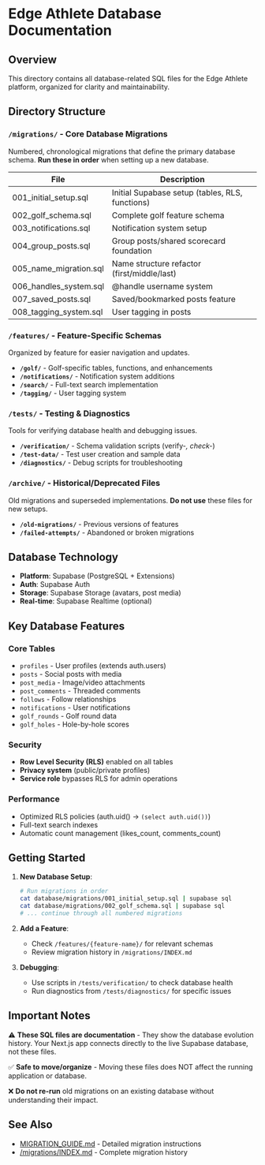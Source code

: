 # Edge Athlete Database Documentation

## Overview
This directory contains all database-related SQL files for the Edge Athlete platform, organized for clarity and maintainability.

## Directory Structure

### `/migrations/` - Core Database Migrations
Numbered, chronological migrations that define the primary database schema. **Run these in order** when setting up a new database.

| File | Description |
|------|-------------|
| 001_initial_setup.sql | Initial Supabase setup (tables, RLS, functions) |
| 002_golf_schema.sql | Complete golf feature schema |
| 003_notifications.sql | Notification system setup |
| 004_group_posts.sql | Group posts/shared scorecard foundation |
| 005_name_migration.sql | Name structure refactor (first/middle/last) |
| 006_handles_system.sql | @handle username system |
| 007_saved_posts.sql | Saved/bookmarked posts feature |
| 008_tagging_system.sql | User tagging in posts |

### `/features/` - Feature-Specific Schemas
Organized by feature for easier navigation and updates.

- **`/golf/`** - Golf-specific tables, functions, and enhancements
- **`/notifications/`** - Notification system additions
- **`/search/`** - Full-text search implementation
- **`/tagging/`** - User tagging system

### `/tests/` - Testing & Diagnostics
Tools for verifying database health and debugging issues.

- **`/verification/`** - Schema validation scripts (verify-*, check-*)
- **`/test-data/`** - Test user creation and sample data
- **`/diagnostics/`** - Debug scripts for troubleshooting

### `/archive/` - Historical/Deprecated Files
Old migrations and superseded implementations. **Do not use** these files for new setups.

- **`/old-migrations/`** - Previous versions of features
- **`/failed-attempts/`** - Abandoned or broken migrations

## Database Technology
- **Platform**: Supabase (PostgreSQL + Extensions)
- **Auth**: Supabase Auth
- **Storage**: Supabase Storage (avatars, post media)
- **Real-time**: Supabase Realtime (optional)

## Key Database Features

### Core Tables
- `profiles` - User profiles (extends auth.users)
- `posts` - Social posts with media
- `post_media` - Image/video attachments
- `post_comments` - Threaded comments
- `follows` - Follow relationships
- `notifications` - User notifications
- `golf_rounds` - Golf round data
- `golf_holes` - Hole-by-hole scores

### Security
- **Row Level Security (RLS)** enabled on all tables
- **Privacy system** (public/private profiles)
- **Service role** bypasses RLS for admin operations

### Performance
- Optimized RLS policies (auth.uid() → `(select auth.uid())`)
- Full-text search indexes
- Automatic count management (likes_count, comments_count)

## Getting Started

1. **New Database Setup**:
   ```bash
   # Run migrations in order
   cat database/migrations/001_initial_setup.sql | supabase sql
   cat database/migrations/002_golf_schema.sql | supabase sql
   # ... continue through all numbered migrations
   ```

2. **Add a Feature**:
   - Check `/features/{feature-name}/` for relevant schemas
   - Review migration history in `/migrations/INDEX.md`

3. **Debugging**:
   - Use scripts in `/tests/verification/` to check database health
   - Run diagnostics from `/tests/diagnostics/` for specific issues

## Important Notes

⚠️ **These SQL files are documentation** - They show the database evolution history. Your Next.js app connects directly to the live Supabase database, not these files.

✅ **Safe to move/organize** - Moving these files does NOT affect the running application or database.

❌ **Do not re-run** old migrations on an existing database without understanding their impact.

## See Also
- [MIGRATION_GUIDE.md](./MIGRATION_GUIDE.md) - Detailed migration instructions
- [/migrations/INDEX.md](../migrations/INDEX.md) - Complete migration history
